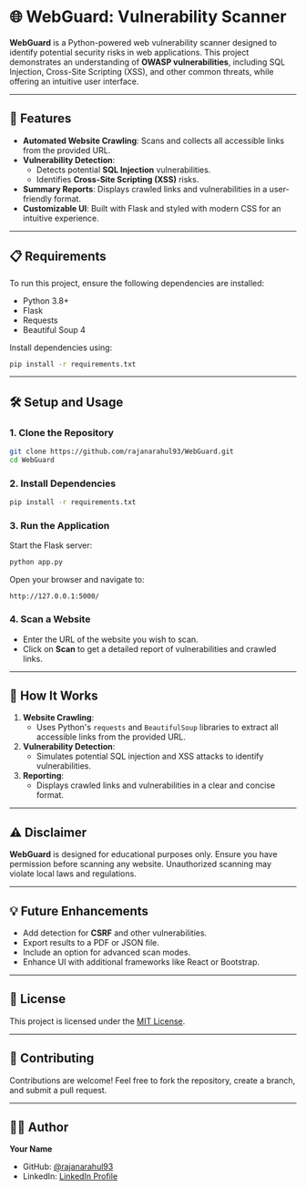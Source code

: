 # 🌐 WebGuard: Vulnerability Scanner

**WebGuard** is a Python-powered web vulnerability scanner designed to identify potential security risks in web applications. This project demonstrates an understanding of **OWASP vulnerabilities**, including SQL Injection, Cross-Site Scripting (XSS), and other common threats, while offering an intuitive user interface.

---

## 🚀 Features
- **Automated Website Crawling**: Scans and collects all accessible links from the provided URL.
- **Vulnerability Detection**:
  - Detects potential **SQL Injection** vulnerabilities.
  - Identifies **Cross-Site Scripting (XSS)** risks.
- **Summary Reports**: Displays crawled links and vulnerabilities in a user-friendly format.
- **Customizable UI**: Built with Flask and styled with modern CSS for an intuitive experience.

---

## 📋 Requirements
To run this project, ensure the following dependencies are installed:

- Python 3.8+
- Flask
- Requests
- Beautiful Soup 4

Install dependencies using:
```bash
pip install -r requirements.txt
```

---

## 🛠️ Setup and Usage

### 1. Clone the Repository
```bash
git clone https://github.com/rajanarahul93/WebGuard.git
cd WebGuard
```

### 2. Install Dependencies
```bash
pip install -r requirements.txt
```

### 3. Run the Application
Start the Flask server:
```bash
python app.py
```
Open your browser and navigate to:
```
http://127.0.0.1:5000/
```

### 4. Scan a Website
- Enter the URL of the website you wish to scan.
- Click on **Scan** to get a detailed report of vulnerabilities and crawled links.

---


## 🌟 How It Works
1. **Website Crawling**:
   - Uses Python's `requests` and `BeautifulSoup` libraries to extract all accessible links from the provided URL.
2. **Vulnerability Detection**:
   - Simulates potential SQL injection and XSS attacks to identify vulnerabilities.
3. **Reporting**:
   - Displays crawled links and vulnerabilities in a clear and concise format.

---

## ⚠️ Disclaimer
**WebGuard** is designed for educational purposes only. Ensure you have permission before scanning any website. Unauthorized scanning may violate local laws and regulations.

---

## 💡 Future Enhancements
- Add detection for **CSRF** and other vulnerabilities.
- Export results to a PDF or JSON file.
- Include an option for advanced scan modes.
- Enhance UI with additional frameworks like React or Bootstrap.

---

## 📄 License
This project is licensed under the [MIT License](LICENSE).

---

## 🤝 Contributing
Contributions are welcome! Feel free to fork the repository, create a branch, and submit a pull request.

---

## 👨‍💻 Author
**Your Name**  
- GitHub: [@rajanarahul93](https://github.com/rajanarahul93)  
- LinkedIn: [LinkedIn Profile](https://www.linkedin.com/in/vara-rahul-rajana)
